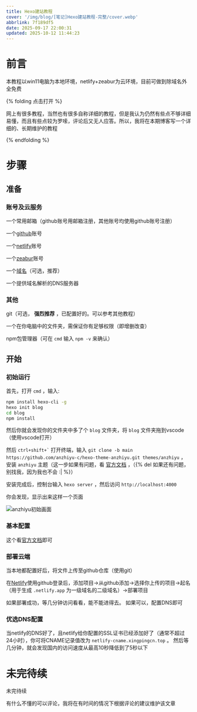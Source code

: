 ```yaml
---
title: Hexo建站教程
cover: '/img/blog/[笔记]Hexo建站教程-完整/cover.webp'
abbrlink: 7f189df5
date: 2025-09-17 22:00:31
updated: 2025-10-12 11:44:23
---
```


# 前言

本教程以win11电脑为本地环境，netlify+zeabur为云环境，目前可做到除域名外全免费

{% folding 点击打开 %}

网上有很多教程，当然也有很多自称详细的教程，但是我认为仍然有些点不够详细易懂，而且有些点较为罗嗦，评论后又无人应答。所以，我将在本期博客写一个详细的、长期维护的教程

{% endfolding %}

# 步骤

## 准备

### 账号及云服务

一个常用邮箱（github账号用邮箱注册，其他账号均使用github账号注册）

一个[github](https://github.com)账号

一个[netlify](https://netlify.com)账号

一个[zeabur](https://zeabur.com)账号

一个[域名](https://aliyun.com)（可选，推荐）

一个提供域名解析的DNS服务器

### 其他

git（可选， **强烈推荐** ，已配置好的。可以参考其他教程）

一个在你电脑中的文件夹，需保证你有足够权限（即增删改查）

npm包管理器（可在 `cmd` 输入 `npm -v` 来确认）

## 开始

### 初始运行

首先，打开 `cmd` ，输入:

```bash
npm install hexo-cli -g
hexo init blog
cd blog
npm install
```

然后你就会发现你的文件夹中多了个 `blog` 文件夹，将 `blog` 文件夹拖到vscode（使用vscode打开）

然后 `` ctrl+shift+` `` 打开终端，输入 `git clone -b main https://github.com/anzhiyu-c/hexo-theme-anzhiyu.git themes/anzhiyu` ，安装 `anzhiyu` 主题（这一步如果有问题，看 [官方文档](https://docs.anheyu.com/initall.html) ，（{% del 如果还有问题，别找我，因为我也不会 :| %}）

安装完成后，控制台输入 `hexo server` ，然后访问 `http://localhost:4000`

你会发现，显示出来这样一个页面

![anzhiyu初始画面](/img/blog/[笔记]Hexo建站教程-完整/anzhiyu主题初始图片-模糊.png)

### 基本配置

这个看[官方文档](https://docs.anheyu.com)即可

### 部署云端

当本地都配置好后，将文件上传至github仓库（使用git）

在[Netlify](https://netlify.com)使用github登录后，添加项目->从github添加->选择你上传的项目->起名（用于生成 `.netlify.app` 为一级域名的二级域名）->部署项目

如果部署成功，等几分钟访问看看，能不能进得去。
如果可以，配置DNS即可

### 优选DNS配置

当netlify的DNS好了，且netlify给你配置的SSL证书已经添加好了（通常不超过24小时），你可将CNAME记录值改为 `netlify-cname.xingpingcn.top` 。
然后等几分钟，就会发现国内的访问速度从最高10秒降低到了5秒以下

# 未完待续

未完待续

有什么不懂的可以评论，我将在有时间的情况下根据评论的建议维护该文章